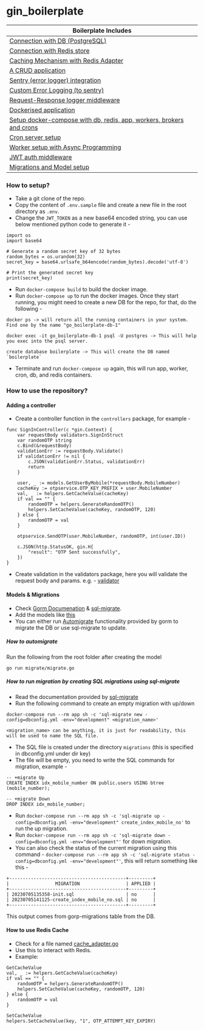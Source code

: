# gin_boilerplate

| Boilerplate Includes |
|-----------------------|
| [Connection with DB (PostgreSQL)](https://github.com/cosmos-sajal/gin_boilerplate/blob/main/initializers/database.go#L22) |
| [Connection with Redis store](https://github.com/cosmos-sajal/gin_boilerplate/blob/main/initializers/redis.go#L17) |
| [Caching Mechanism with Redis Adapter](https://github.com/cosmos-sajal/gin_boilerplate/blob/main/helpers/cache_adapter.go) |
| [A CRUD application](https://github.com/cosmos-sajal/gin_boilerplate/blob/main/controllers/user_controller.go) |
| [Sentry (error logger) integration](https://github.com/cosmos-sajal/gin_boilerplate/blob/main/initializers/initialise_error_logger.go) |
| [Custom Error Logging (to sentry)](https://github.com/cosmos-sajal/gin_boilerplate/blob/main/errorlogger/error_logger.go) |
| [Request-Response logger middleware](https://github.com/cosmos-sajal/gin_boilerplate/blob/main/logger/logger_middleware.go#L56) |
| [Dockerised application](https://github.com/cosmos-sajal/gin_boilerplate/blob/main/Dockerfile) |
| [Setup docker-compose with db, redis, app, workers, brokers and crons](https://github.com/cosmos-sajal/gin_boilerplate/blob/main/docker-compose.yml) |
| [Cron server setup](https://github.com/cosmos-sajal/gin_boilerplate/blob/main/crons/initialise_cron.go) |
| [Worker setup with Async Programming](https://github.com/cosmos-sajal/gin_boilerplate/blob/main/initializers/connect_async_queue.go) |
| [JWT auth middleware](https://github.com/cosmos-sajal/gin_boilerplate/blob/main/services/auth/auth_service.go) |
| [Migrations and Model setup](https://github.com/cosmos-sajal/gin_boilerplate/blob/main/models/user.go) |

### How to setup?
- Take a git clone of the repo.
- Copy the content of `.env.sample` file and create a new file in the root directory as `.env`.
- Change the `JWT_TOKEN` as a new base64 encoded string, you can use below mentioned python code to generate it -
```
import os
import base64

# Generate a random secret key of 32 bytes
random_bytes = os.urandom(32)
secret_key = base64.urlsafe_b64encode(random_bytes).decode('utf-8')

# Print the generated secret key
print(secret_key)
```
- Run `docker-compose build` to build the docker image.
- Run `docker-compose up` to run the docker images. Once they start running, you might need to create a new DB for the repo, for that, do the following -
```
docker ps -> will return all the running containers in your system. Find one by the name "go_boilerplate-db-1"

docker exec -it go_boilerplate-db-1 psql -U postgres -> This will help you exec into the psql server.

create database boilerplate -> This will create the DB named `boilerplate`
```
- Terminate and run `docker-compose up` again, this will run app, worker, cron, db, and redis containers.

### How to use the repository?
#### Adding a controller
- Create a controller function in the `controllers` package, for example -
```
func SignInController(c *gin.Context) {
	var requestBody validators.SignInStruct
	var randomOTP string
	c.Bind(&requestBody)
	validationErr := requestBody.Validate()
	if validationErr != nil {
		c.JSON(validationErr.Status, validationErr)
		return
	}

	user, _ := models.GetUserByMobile(*requestBody.MobileNumber)
	cacheKey := otpservice.OTP_KEY_PREFIX + user.MobileNumber
	val, _ := helpers.GetCacheValue(cacheKey)
	if val == "" {
		randomOTP = helpers.GenerateRandomOTP()
		helpers.SetCacheValue(cacheKey, randomOTP, 120)
	} else {
		randomOTP = val
	}

	otpservice.SendOTP(user.MobileNumber, randomOTP, int(user.ID))

	c.JSON(http.StatusOK, gin.H{
		"result": "OTP Sent successfully",
	})
}
```
- Create validation in the validators package, here you will validate the request body and params. e.g. - [validator](https://github.com/cosmos-sajal/gin_boilerplate/blob/main/validators/auth_validator.go)

#### Models & Migrations
- Check [Gorm Documenation](https://gorm.io/docs/) & [sql-migrate](https://github.com/rubenv/sql-migrate).
- Add the models like [this](https://github.com/cosmos-sajal/gin_boilerplate/blob/main/models/user.go)
- You can either run [Automigrate](https://gorm.io/docs/migration.html) functionality provided by gorm to migrate the DB or use sql-migrate to update.
##### How to automigrate
Run the following from the root folder after creating the model
```
go run migrate/migrate.go
```
##### How to run migration by creating SQL migrations using sql-migrate
- Read the documentation provided by [sql-migrate](https://github.com/rubenv/sql-migrate)
- Run the following command to create an empty migration with up/down
```
docker-compose run --rm app sh -c 'sql-migrate new -config=dbconfig.yml -env="development" <migration_name>'

<migration_name> can be anything, it is just for readability, this will be used to name the SQL file.
```
- The SQL file is created under the directory `migrations` (this is specified in dbconfig.yml under dir key)
- The file will be empty, you need to write the SQL commands for migration, example -
```
-- +migrate Up
CREATE INDEX idx_mobile_number ON public.users USING btree (mobile_number);

-- +migrate Down
DROP INDEX idx_mobile_number;
```
- Run `docker-compose run --rm app sh -c 'sql-migrate up -config=dbconfig.yml -env="development" create_index_mobile_no'` to run the up migration.
- Run `docker-compose run --rm app sh -c 'sql-migrate down -config=dbconfig.yml -env="development"'` for down migration.
- You can also check the status of the current migration using this command - `docker-compose run --rm app sh -c 'sql-migrate status -config=dbconfig.yml -env="development"'`, this will return something like this -
```
+-------------------------------------------+---------+
|                 MIGRATION                 | APPLIED |
+-------------------------------------------+---------+
| 20230705135358-init.sql                   | no      |
| 20230705141125-create_index_mobile_no.sql | no      |
+-------------------------------------------+---------+
```
This output comes from gorp-migrations table from the DB.

#### How to use Redis Cache
- Check for a file named [cache_adapter.go](https://github.com/cosmos-sajal/gin_boilerplate/blob/main/helpers/cache_adapter.go)
- Use this to interact with Redis.
- Example:
```
GetCacheValue
val, _ := helpers.GetCacheValue(cacheKey)
if val == "" {
	randomOTP = helpers.GenerateRandomOTP()
	helpers.SetCacheValue(cacheKey, randomOTP, 120)
} else {
	randomOTP = val
}

SetCacheValue
helpers.SetCacheValue(key, "1", OTP_ATTEMPT_KEY_EXPIRY)
```


